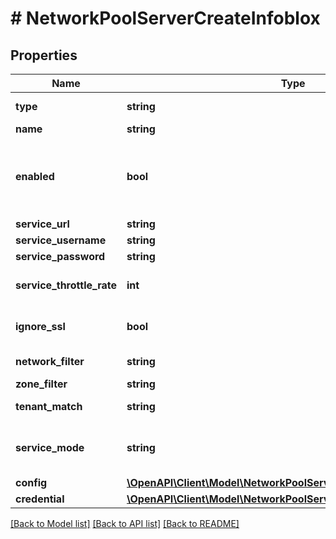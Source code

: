 # # NetworkPoolServerCreateInfoblox

## Properties

Name | Type | Description | Notes
------------ | ------------- | ------------- | -------------
**type** | **string** | Type Code (Infoblox) |
**name** | **string** | Name |
**enabled** | **bool** | Can be used to enable / disable the network pool server. | [optional] [default to true]
**service_url** | **string** | URL |
**service_username** | **string** | Username | [optional]
**service_password** | **string** | Password | [optional]
**service_throttle_rate** | **int** | Throttle Rate | [optional] [default to 0]
**ignore_ssl** | **bool** | Disable SSL SNI Verification | [optional] [default to true]
**network_filter** | **string** | Network Filter | [optional]
**zone_filter** | **string** | Zone Filter | [optional]
**tenant_match** | **string** | Tenant Match | [optional]
**service_mode** | **string** | IP Mode | [optional] [default to 'static']
**config** | [**\OpenAPI\Client\Model\NetworkPoolServerCreateInfobloxConfig**](NetworkPoolServerCreateInfobloxConfig.md) |  | [optional]
**credential** | [**\OpenAPI\Client\Model\NetworkPoolServerCreateBluecatCredential**](NetworkPoolServerCreateBluecatCredential.md) |  | [optional]

[[Back to Model list]](../../README.md#models) [[Back to API list]](../../README.md#endpoints) [[Back to README]](../../README.md)
